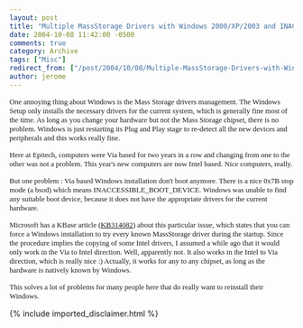 ```yaml
---
layout: post
title: "Multiple MassStorage Drivers with Windows 2000/XP/2003 and INACCESSIBLE_BOOT_DEVICE"
date: 2004-10-08 11:42:00 -0500
comments: true
category: Archive
tags: ["Misc"]
redirect_from: ["/post/2004/10/08/Multiple-MassStorage-Drivers-with-Windows-2000XP2003-and-INACCESSIBLE_BOOT_DEVICE.aspx", "/post/2004/10/08/multiple-massstorage-drivers-with-windows-2000xp2003-and-inaccessible_boot_device.aspx"]
author: jerome
---
```

<!-- more -->
<p>
<font face="Tahoma" size="2">One annoying thing about Windows is the Mass Storage drivers management. The Windows Setup only installs the necessary drivers for the current system, which is generally fine most of the time. </font><font face="Tahoma" size="2">As long as you change your hardware but not the Mass Storage chipset, there is no problem. Windows is just restarting its Plug and Play stage to re-detect all the new devices and peripherals and this works really fine.</font>
</p>
<p>
<font face="Tahoma" size="2">Here at Epitech, computers were Via based for two years in a row and changing from one to the other was not a problem. This year&#39;s new computers are now Intel based. Nice computers, really. </font>
</p>
<p>
<font face="Tahoma" size="2">But one problem : Via based Windows installation don&#39;t boot anymore. There is a nice 0x7B stop mode (a bsod) which means INACCESSIBLE_BOOT_DEVICE. Windows was unable&nbsp;to find any suitable boot device, because it does not have the appropriate drivers for the current hardware.</font>
</p>
<p>
<font face="Tahoma" size="2">Microsoft has a KBase article (<a href="http://support.microsoft.com/default.aspx?scid=kb;en-us;314082">KB314082</a>)&nbsp;about this particular issue, which states that you can force a Windows installation to try every known MassStorage driver during the startup. Since the procedure implies the copying of some Intel drivers, I assumed a while ago that it would only work in the Via to Intel direction. </font><font face="Tahoma" size="2">Well, apparently not. It also works in the Intel to Via direction, which is really nice :) Actually, it works for any to any chipset, as long as the hardware is natively known by Windows. </font>
</p>
<p>
<font face="Tahoma" size="2">This solves a lot of problems for many people here that do really want to reinstall their Windows.</font>
</p>

{% include imported_disclaimer.html %}
